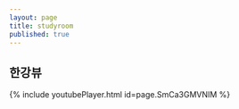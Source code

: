 ```yaml
---
layout: page
title: studyroom
published: true
---
```

## 한강뷰
{% include youtubePlayer.html id=page.SmCa3GMVNIM %}
